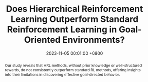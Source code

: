 ---
title:          "Does Hierarchical Reinforcement Learning Outperform Standard Reinforcement Learning in Goal-Oriented Environments?"
date:           2023-11-05 00:01:00 +0800
selected:       false
pub:            "NeurIPS 2023 Workshop on Goal-Conditioned Reinforcement Learning"
pub_date:       "2023"
abstract: >-
  Our study reveals that HRL methods, without prior knowledge or well-structured rewards, do not consistently outperform standard RL methods, offering insights into their limitations in discovering effective goal-directed behavior.
cover:          /assets/images/covers/hrl.png
authors:
- Ziyan Luo*
- <b>Yijie Zhang*</b>
- Zhaoyue Wang*

links:
  Paper: https://openreview.net/forum?id=DrosGMxl2v
---